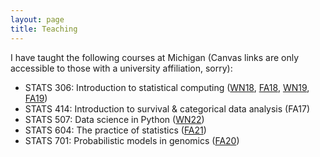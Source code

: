 ```yaml
---
layout: page
title: Teaching
---
```


I have taught the following courses at Michigan (Canvas links are only accessible to those with a university affiliation, sorry):

- STATS 306: Introduction to statistical computing ([WN18](https://umich.instructure.com/courses/211148), [FA18](https://umich.instructure.com/courses/251296), [WN19](https://umich.instructure.com/courses/270337), [FA19](https://umich.instructure.com/courses/319642))
- STATS 414: Introduction to survival &amp; categorical data analysis (FA17)
- STATS 507: Data science in Python ([WN22](https://umich.instructure.com/courses/494594))
- STATS 604: The practice of statistics ([FA21](https://umich.instructure.com/courses/473606))
- STATS 701: Probabilistic models in genomics ([FA20](https://umich.instructure.com/courses/395913))
